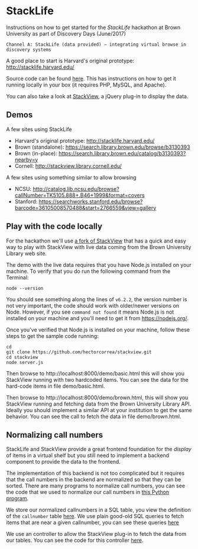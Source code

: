 # StackLife
Instructions on how to get started for the *StackLife* hackathon at Brown University as part of Discovery Days (June/2017)

    Channel A: StackLife (data provided) — integrating virtual browse in discovery systems

A good place to start is Harvard's original prototype: http://stacklife.harvard.edu/

Source code can be found [here](https://github.com/harvard-lil/stacklife). This has instructions on how to get it running locally in your box (it requires PHP, MySQL, and Apache).

You can also take a look at [StackView](https://github.com/harvard-lil/stackview/), a jQuery plug-in to display the data.


## Demos
A few sites using StackLife

* Harvard's original prototype: http://stacklife.harvard.edu/
* Brown (standalone): https://search.library.brown.edu/browse/b3130393
* Brown (in-place): https://search.library.brown.edu/catalog/b3130393?nearby=y
* Cornell: http://stackview.library.cornell.edu/

A few sites using something similar to allow browsing
* NCSU: http://catalog.lib.ncsu.edu/browse?callNumber=TK5105.888+.B46+1999&format=covers
* Stanford: https://searchworks.stanford.edu/browse?barcode=36105008570488&start=2766559&view=gallery


## Play with the code locally
For the hackathon we'll use [a fork of StackView](https://github.com/hectorcorrea/stackview) that has a quick and easy way to play with StackView with live data coming from the Brown University Library web site.

The demo with the live data requires that you have Node.js installed on your machine. To verify that you do run the following command from the Terminal:

```
node --version
```

You should see something along the lines of `v6.2.2`, the version number is not very important, the code should work with older/newer versions on Node. However, if you see `command not found` it means Node.js is not installed on your machine and you'll need to get it from https://nodejs.org/.

Once you've verified that Node.js is installed on your machine, follow these steps to get the sample code running:

```
cd
git clone https://github.com/hectorcorrea/stackview.git
cd stackview
node server.js
```

Then browse to http://localhost:8000/demo/basic.html this will show you StackView running with two hardcoded items. You can see the data for the hard-code items in file demo/basic.html.

Then browse to http://localhost:8000/demo/brown.html, this will show you StackView running and fetching data from the Brown University Library API. Ideally you should implement a similar API at your institution to get the same behavior. You can see the call to fetch the data in file demo/brown.html.


## Normalizing call numbers
StackLife and StackView provide a great frontend foundation for the *display* of items in a virtual shelf but you still need to implement a backend component to provide the data to the frontend.

The implementation of this backend is not too complicated but it requires that the call numbers in the backend are normalized so that they can be sorted. There are many programs to normalize call numbers, you can see the code that we used to normalize our call numbers in [this Python program](https://github.com/Brown-University-Library/bul-search/blob/master/misc/callnumber_norm/callnumbers.py).

We store our normalized callnumbers in a SQL table, you view the definition of the `callnumber` table [here](https://github.com/Brown-University-Library/bul-search/blob/master/db/schema.rb). We use plain good-old SQL queries to fetch items that are near a given callnumber, you can see these queries [here](https://github.com/Brown-University-Library/bul-search/blob/master/app/models/callnumber.rb)

We use an controller to allow the StackView plug-in to fetch the data from our tables. You can see the code for this controller [here](https://github.com/Brown-University-Library/bul-search/blob/master/app/controllers/api_controller.rb).
